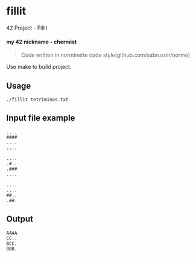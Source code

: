 # fillit
42 Project - Fillit
#### my 42 nickname - chermist
> Code written in norminette code style(github.com/sabrusrin/norme)

Use make to build project.  

## Usage
```
./fillit tetriminos.txt
```

## Input file example
```
....
####
....
....

....
.#..
.###
....

....
....
##..
.##.
```

## Output
```
AAAA
CC..
BCC.
BBB.
```
